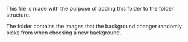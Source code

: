 This file is made with the purpose of adding this folder to the folder structure.

The folder contains the images that the background changer randomly picks from when
choosing a new background.